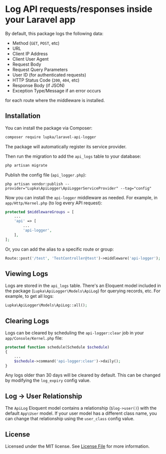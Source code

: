 # Log API requests/responses inside your Laravel app

By default, this package logs the following data:

* Method (`GET`, `POST`, etc)
* URL
* Client IP Address
* Client User Agent
* Request Body
* Request Query Parameters
* User ID (for authenticated requests)
* HTTP Status Code (`200`, `404`, etc)
* Response Body (if JSON)
* Exception Type/Message if an error occurs

for each route where the middleware is installed.

## Installation

You can install the package via Composer:

```bash
composer require lupka/laravel-api-logger
```

The package will automatically register its service provider.

Then run the migration to add the `api_logs` table to your database:

```bash
php artisan migrate
```

Publish the config file (`api_logger.php`):

`php artisan vendor:publish --provider="Lupka\ApiLogger\ApiLoggerServiceProvider" --tag="config"`

Now you can install the `api-logger` middleware as needed. For example, in `app/Http/Kernel.php` (to log every API request):

```php
protected $middlewareGroups = [
    ...
    'api' => [
        ...
        'api-logger',
    ],
];
```

Or, you can add the alias to a specific route or group:

```php
Route::post('/test', 'TestController@test')->middleware('api-logger');
```

## Viewing Logs

Logs are stored in the `api_logs` table. There's an Eloquent model included in the package (`Lupka\ApiLogger\Models\ApiLog`) for querying records, etc. For example, to get all logs:

```php
Lupka\ApiLogger\Models\ApiLog::all();
```

## Clearing Logs

Logs can be cleared by scheduling the `api-logger:clear` job in your `app/Console/Kernel.php` file:

```php
protected function schedule(Schedule $schedule)
{
    ...
    $schedule->command('api-logger:clear')->daily();
}
```

Any logs older than 30 days will be cleared by default. This can be changed by modifying the `log_expiry` config value.

## Log -> User Relationship

The `ApiLog` Eloquent model contains a relationship (`$log->user()`) with the default `App\User` model. If your user model has a different class name, you can change that relationship using the `user_class` config value.

## License

Licensed under the MIT license. See [License File](LICENSE) for more information.
